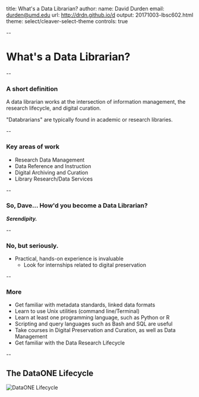 title: What's a Data Librarian?
author: 
  name: David Durden
  email: durden@umd.edu 
  url: http://drdn.github.io/d
output: 20171003-lbsc602.html
theme: select/cleaver-select-theme
controls: true

--

# What's a Data Librarian?

--

### A short definition

A data librarian works at the intersection of information management, the research lifecycle, and digital curation.

"Databrarians" are typically found in academic or research libraries.

--

### Key areas of work

* Research Data Management
* Data Reference and Instruction
* Digital Archiving and Curation
* Library Research/Data Services

--

### So, Dave... How'd you become a Data Librarian?

***Serendipity.***

--

### No, but seriously.

* Practical, hands-on experience is invaluable
   * Look for internships related to digital preservation

--

### More

* Get familiar with metadata standards, linked data formats
* Learn to use Unix utilities (command line/Terminal)
* Learn at least one programming language, such as Python or R
* Scripting and query languages such as Bash and SQL are useful
* Take courses in Digital Preservation and Curation, as well as Data Management
* Get familiar with the Data Research Lifecycle

--

## The DataONE Lifecycle

![DataONE Lifecycle](https://drdn.github.io/d/assets/fig1-1.png)


